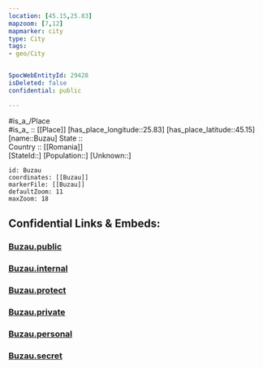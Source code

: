 ```yaml
---
location: [45.15,25.83] 
mapzoom: [7,12] 
mapmarker: city 
type: City
tags:
- geo/City


SpocWebEntityId: 29428
isDeleted: false
confidential: public

---
```

#is_a_/Place  
#is_a_ :: [[Place]] 
[has_place_longitude::25.83] 
[has_place_latitude::45.15] 
[name::Buzau] 
State ::  
Country :: [[Romania]]  
[StateId::] 
[Population::] 
[Unknown::] 


```leaflet
id: Buzau
coordinates: [[Buzau]] 
markerFile: [[Buzau]] 
defaultZoom: 11 
maxZoom: 18
```


## Confidential Links & Embeds: 

### [Buzau.public](/_public/\Earth\Continent\Europe\Europe~East\Romania\Regions~Romania\Romania~Sud-Muntenia\Prahova\CityBuzau.public.md) 

### [Buzau.internal](/_internal/\Earth\Continent\Europe\Europe~East\Romania\Regions~Romania\Romania~Sud-Muntenia\Prahova\CityBuzau.internal.md) 

### [Buzau.protect](/_protect/\Earth\Continent\Europe\Europe~East\Romania\Regions~Romania\Romania~Sud-Muntenia\Prahova\CityBuzau.protect.md) 

### [Buzau.private](/_private/\Earth\Continent\Europe\Europe~East\Romania\Regions~Romania\Romania~Sud-Muntenia\Prahova\CityBuzau.private.md) 

### [Buzau.personal](/_personal/\Earth\Continent\Europe\Europe~East\Romania\Regions~Romania\Romania~Sud-Muntenia\Prahova\CityBuzau.personal.md) 

### [Buzau.secret](/_secret/\Earth\Continent\Europe\Europe~East\Romania\Regions~Romania\Romania~Sud-Muntenia\Prahova\CityBuzau.secret.md)

